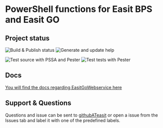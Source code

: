# PowerShell functions for Easit BPS and Easit GO

## Project status

![Build & Publish status](https://ci.appveyor.com/api/projects/status/bhw209scv0ijmt0x?svg=true) ![Generate and update help](https://github.com/easitab/EasitManagementFramework/workflows/Generate%20and%20update%20help/badge.svg)

![Test source with PSSA and Pester](https://github.com/easitab/EasitManagementFramework/workflows/Test%20source%20with%20PSSA%20and%20Pester/badge.svg) ![Test tests with Pester](https://github.com/easitab/EasitManagementFramework/workflows/Test%20tests%20with%20Pester/badge.svg)

## Docs

[You will find the docs regarding EasitGoWebservice here](https://github.com/easitab/EasitGoWebservice/blob/development/docs/README.md)

## Support & Questions

Questions and issue can be sent to [githubATeasit](mailto:github@easit.com) or open a issue from the Issues tab and label it with one of the predefined labels.
